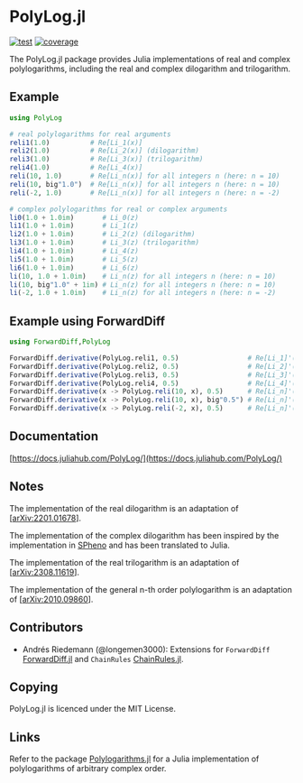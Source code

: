 PolyLog.jl
==========

[![test](https://github.com/Expander/PolyLog.jl/actions/workflows/build.yml/badge.svg)](https://github.com/Expander/PolyLog.jl/actions/workflows/build.yml)
[![coverage](https://coveralls.io/repos/github/Expander/PolyLog.jl/badge.svg)](https://coveralls.io/github/Expander/PolyLog.jl)

The PolyLog.jl package provides Julia implementations of real and
complex polylogarithms, including the real and complex dilogarithm and
trilogarithm.


Example
-------

```.jl
using PolyLog

# real polylogarithms for real arguments
reli1(1.0)          # Re[Li_1(x)]
reli2(1.0)          # Re[Li_2(x)] (dilogarithm)
reli3(1.0)          # Re[Li_3(x)] (trilogarithm)
reli4(1.0)          # Re[Li_4(x)]
reli(10, 1.0)       # Re[Li_n(x)] for all integers n (here: n = 10)
reli(10, big"1.0")  # Re[Li_n(x)] for all integers n (here: n = 10)
reli(-2, 1.0)       # Re[Li_n(x)] for all integers n (here: n = -2)

# complex polylogarithms for real or complex arguments
li0(1.0 + 1.0im)       # Li_0(z)
li1(1.0 + 1.0im)       # Li_1(z)
li2(1.0 + 1.0im)       # Li_2(z) (dilogarithm)
li3(1.0 + 1.0im)       # Li_3(z) (trilogarithm)
li4(1.0 + 1.0im)       # Li_4(z)
li5(1.0 + 1.0im)       # Li_5(z)
li6(1.0 + 1.0im)       # Li_6(z)
li(10, 1.0 + 1.0im)    # Li_n(z) for all integers n (here: n = 10)
li(10, big"1.0" + 1im) # Li_n(z) for all integers n (here: n = 10)
li(-2, 1.0 + 1.0im)    # Li_n(z) for all integers n (here: n = -2)
```


Example using ForwardDiff
-------------------------

```.jl
using ForwardDiff,PolyLog

ForwardDiff.derivative(PolyLog.reli1, 0.5)                 # Re[Li_1]'(x)
ForwardDiff.derivative(PolyLog.reli2, 0.5)                 # Re[Li_2]'(x)
ForwardDiff.derivative(PolyLog.reli3, 0.5)                 # Re[Li_3]'(x)
ForwardDiff.derivative(PolyLog.reli4, 0.5)                 # Re[Li_4]'(x)
ForwardDiff.derivative(x -> PolyLog.reli(10, x), 0.5)      # Re[Li_n]'(x) for n = 10
ForwardDiff.derivative(x -> PolyLog.reli(10, x), big"0.5") # Re[Li_n]'(x) for n = 10
ForwardDiff.derivative(x -> PolyLog.reli(-2, x), 0.5)      # Re[Li_n]'(x) for n = -2
```


Documentation
-------------

[https://docs.juliahub.com/PolyLog/](https://docs.juliahub.com/PolyLog/)


Notes
-----

The implementation of the real dilogarithm is an adaptation of
[[arXiv:2201.01678](https://arxiv.org/abs/2201.01678)].

The implementation of the complex dilogarithm has been inspired by the
implementation in [SPheno](https://spheno.hepforge.org) and has been
translated to Julia.

The implementation of the real trilogarithm is an adaptation of
[[arXiv:2308.11619](https://arxiv.org/abs/2308.11619)].

The implementation of the general n-th order polylogarithm is an
adaptation of [[arXiv:2010.09860](https://arxiv.org/abs/2010.09860)].


Contributors
------------

* Andrés Riedemann (@longemen3000): Extensions for `ForwardDiff`
  [ForwardDiff.jl](https://github.com/JuliaDiff/ForwardDiff.jl) and
  `ChainRules` [ChainRules.jl](https://github.com/JuliaDiff/ChainRules.jl).


Copying
-------

PolyLog.jl is licenced under the MIT License.


Links
-----

Refer to the package
[Polylogarithms.jl](https://github.com/mroughan/Polylogarithms.jl) for
a Julia implementation of polylogarithms of arbitrary complex order.
